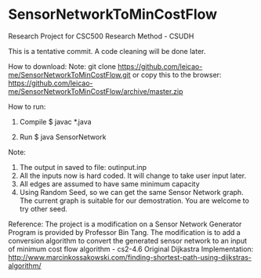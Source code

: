 # SensorNetworkToMinCostFlow
Research Project for CSC500 Research Method - CSUDH

This is a tentative commit. A code cleaning will be done later.

How to download:
Note:
git clone https://github.com/leicao-me/SensorNetworkToMinCostFlow.git
or copy this to the browser:
https://github.com/leicao-me/SensorNetworkToMinCostFlow/archive/master.zip

How to run:

1. Compile
$ javac *.java

2. Run
$ java SensorNetwork

Note:
1. The output in saved to file: outinput.inp
2. All the inputs now is hard coded. It will change to take user input later.
3. All edges are assumed to have same minimum capacity
4. Using Random Seed, so we can get the same Sensor Network graph. The current graph is suitable for our demostration. You are welcome to try other seed.

Reference:
The project is a modification on a Sensor Network Generator Program is provided by Professor Bin Tang. The modification is to add a conversion algorithm to convert the generated sensor network to an input of minimum cost flow algorithm - cs2-4.6
Original Dijkastra Implementation:
http://www.marcinkossakowski.com/finding-shortest-path-using-dijkstras-algorithm/
